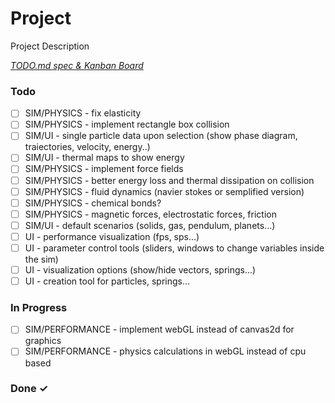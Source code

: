 # Project

Project Description

<em>[TODO.md spec & Kanban Board](https://bit.ly/3fCwKfM)</em>

### Todo

- [ ] SIM/PHYSICS - fix elasticity  
- [ ] SIM/PHYSICS - implement rectangle box collision  
- [ ] SIM/UI - single particle data upon selection (show phase diagram, traiectories, velocity, energy..)  
- [ ] SIM/UI - thermal maps to show energy  
- [ ] SIM/PHYSICS - implement force fields  
- [ ] SIM/PHYSICS - better energy loss and thermal dissipation on collision  
- [ ] SIM/PHYSICS - fluid dynamics (navier stokes or semplified version)  
- [ ] SIM/PHYSICS - chemical bonds?  
- [ ] SIM/PHYSICS - magnetic forces, electrostatic forces, friction  
- [ ] SIM/UI - default scenarios (solids, gas, pendulum, planets...)  
- [ ] UI - performance visualization (fps, sps...)  
- [ ] UI - parameter control tools (sliders, windows to change variables inside the sim)  
- [ ] UI - visualization options (show/hide vectors, springs...)  
- [ ] UI - creation tool for particles, springs...  

### In Progress

- [ ] SIM/PERFORMANCE - implement webGL instead of canvas2d for graphics  
- [ ] SIM/PERFORMANCE - physics calculations in webGL instead of cpu based  

### Done ✓


